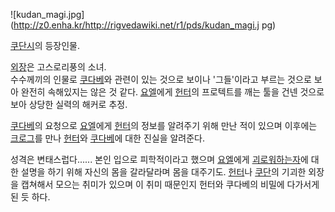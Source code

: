 ![kudan_magi.jpg](http://z0.enha.kr/http://rigvedawiki.net/r1/pds/kudan_magi.j
pg)

[쿠단시](%EC%BF%A0%EB%8B%A8%EC%8B%9C.md)의 등장인물.

[외장](%EC%99%B8%EC%9E%A5%28%EC%BF%A0%EB%8B%A8%EC%8B%9C%29.md)은 고스로리풍의 소녀.  
수수께끼의 인물로 [쿠다베](%EC%BF%A0%EB%8B%A4%EB%B2%A0.md)와 관련이 있는 것으로 보이나 '그들'이라고 부르는
것으로 보아 완전히 속해있지는 않은 것 같다. [요엘](%EC%9A%94%EC%97%98.md)에게
[헌터](%ED%97%8C%ED%84%B0%28%EC%BF%A0%EB%8B%A8%EC%8B%9C%29.md)의 프로텍트를 깨는 툴을
건넨 것으로 보아 상당한 실력의 해커로 추정.

[쿠다베](%EC%BF%A0%EB%8B%A4%EB%B2%A0.md)의 요청으로
[요엘](%EC%9A%94%EC%97%98.md)에게
[헌터](%ED%97%8C%ED%84%B0%28%EC%BF%A0%EB%8B%A8%EC%8B%9C%29.md)의 정보를 알려주기 위해
만난 적이 있으며 이후에는 [크로그](%ED%81%AC%EB%A1%9C%EA%B7%B8.md)를 만나
[헌터](%ED%97%8C%ED%84%B0%28%EC%BF%A0%EB%8B%A8%EC%8B%9C%29.md)와
[쿠다베](%EC%BF%A0%EB%8B%A4%EB%B2%A0.md)에 대한 진실을 알려준다.

성격은 변태스럽다...... 본인 입으로 피학적이라고 했으며 [요엘](%EC%9A%94%EC%97%98.md)에게 [괴로워하는자](%EA%B4%B4%EB%A1%9C%EC%9B%8C%ED%95%98%EB%8A%94%20%EC%9E%90.md)에 대한 설명을 하기
위해 자신의 몸을 갈라달라며 몸을 대주기도.
[헌터](%ED%97%8C%ED%84%B0%28%EC%BF%A0%EB%8B%A8%EC%8B%9C%29.md)나
[쿠단](%EC%BF%A0%EB%8B%A8%28%EC%BF%A0%EB%8B%A8%EC%8B%9C%29.md)의 기괴한 외장을 캡쳐해서
모으는 취미가 있으며 이 취미 때문인지 헌터와 쿠다베의 비밀에 다가서게 된 듯 하다.

